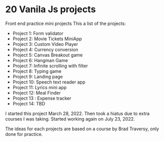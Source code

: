 # 20 Vanila Js projects

Front end practice mini projects
This a list of the projects:

- Project 1: Form validator
- Project 2: Movie Tickets MiniApp
- Project 3: Custom Video Player
- Project 4: Currency conversion
- Project 5: Canvas Breakout game
- Project 6: Hangman Game
- Project 7: Infinite scrolling with filter
- Project 8: Typing game
- Project 9: Landing page
- Project 10: Speech text reader app
- Project 11: Lyrics mini app
- Project 12: Meal Finder
- Project 13 : Expense tracker
- Project 14: TBD

I started this project March 28, 2022. Then took a hiatus due to extra courses I was taking. Started working again on July 23, 2022.

The ideas for each projects are based on a course by Brad Traversy, only done for practice.
